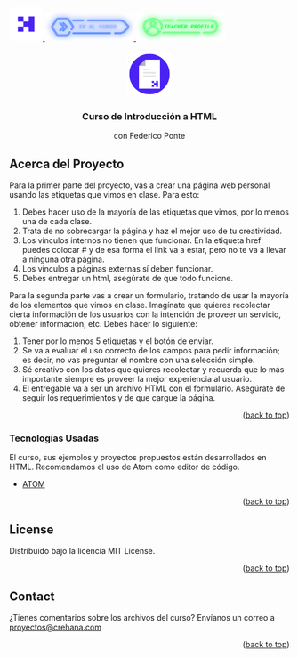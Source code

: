 <div id="top">
  <a href="https://www.crehana.com">
    <img src="images/logo.png" alt="Logo" width="60" height="60">
  </a>
  <a href="https://www.crehana.com/clases/v2/12147/detalle/">
    <img src="images/curso.png" alt="Logo" width="160" height="50">
  </a>
  <a href="https://www.linkedin.com/in/pontefederico/">
    <img src="images/teacher.png" alt="Logo" width="160" height="50">
  </a>
</div>

<!-- PROJECT LOGO -->
<br />
<div align="center">
  <a href="https://github.com/crehana-studentxp/html-introduccion">
    <img src="images/project.png" alt="Logo" width="80" height="80">
  </a>

  <h3 align="center">Curso de Introducción a HTML</h3>
  <p align="center">con Federico Ponte</h3> 
</div>

<!-- ABOUT THE PROJECT -->
## Acerca del Proyecto

Para la primer parte del proyecto, vas a crear una página web personal usando las  etiquetas que vimos en clase. Para esto:  
<ol>
  <li>Debes hacer uso de la mayoría de las etiquetas que vimos, por lo menos una de cada clase. 
  <li>Trata de no sobrecargar la página y haz el mejor uso de tu creatividad. 
  <li>Los vínculos internos no tienen que funcionar. En la etiqueta href puedes colocar # y de esa forma el link va a estar, pero no te va a llevar a ninguna otra página. 
  <li>Los vínculos a páginas externas sí deben funcionar.    
  <li>Debes entregar un html, asegúrate de que todo funcione. 
</ol>

Para la segunda parte vas a crear un formulario, tratando de usar la mayoría de los elementos que vimos en clase. Imagínate que quieres recolectar cierta información de  los usuarios con la intención de proveer un servicio, obtener información, etc. Debes hacer lo siguiente: 
<ol>
  <li>Tener por lo menos 5 etiquetas y el botón de enviar. 
  <li>Se va a evaluar el uso correcto de los campos para pedir información; es decir, no vas preguntar el nombre con una selección simple. 
  <li>Sé creativo con los datos que quieres recolectar y recuerda que lo más importante siempre es proveer la mejor experiencia al usuario. 
  <li>El entregable va a ser un archivo HTML con el formulario. Asegúrate de seguir los requerimientos y de que cargue la página. 
</ol>
<p align="right">(<a href="#top">back to top</a>)</p>

### Tecnologías Usadas

El curso, sus ejemplos y proyectos propuestos están desarrollados en HTML.
Recomendamos el uso de Atom como editor de código.

* [ATOM](https://atom.io/)

<p align="right">(<a href="#top">back to top</a>)</p>

<!-- LICENSE -->
## License

Distribuido bajo la licencia MIT License. 

<p align="right">(<a href="#top">back to top</a>)</p>

<!-- CONTACT -->
## Contact

¿Tienes comentarios sobre los archivos del curso? Envíanos un correo a proyectos@crehana.com

<p align="right">(<a href="#top">back to top</a>)</p>
